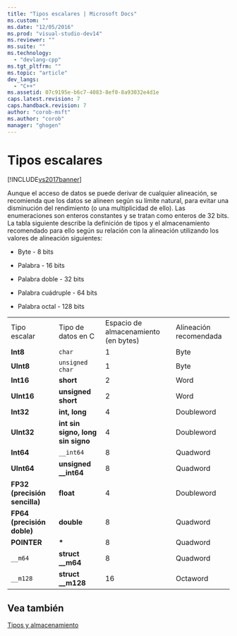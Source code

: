 ```yaml
---
title: "Tipos escalares | Microsoft Docs"
ms.custom: ""
ms.date: "12/05/2016"
ms.prod: "visual-studio-dev14"
ms.reviewer: ""
ms.suite: ""
ms.technology: 
  - "devlang-cpp"
ms.tgt_pltfrm: ""
ms.topic: "article"
dev_langs: 
  - "C++"
ms.assetid: 07c9195e-b6c7-4083-8ef0-8a93032e4d1e
caps.latest.revision: 7
caps.handback.revision: 7
author: "corob-msft"
ms.author: "corob"
manager: "ghogen"
---
```

# Tipos escalares
[!INCLUDE[vs2017banner](../assembler/inline/includes/vs2017banner.md)]

Aunque el acceso de datos se puede derivar de cualquier alineación, se recomienda que los datos se alineen según su límite natural, para evitar una disminución del rendimiento \(o una multiplicidad de ello\).  Las enumeraciones son enteros constantes y se tratan como enteros de 32 bits.  La tabla siguiente describe la definición de tipos y el almacenamiento recomendado para ello según su relación con la alineación utilizando los valores de alineación siguientes:  
  
-   Byte \- 8 bits  
  
-   Palabra \- 16 bits  
  
-   Palabra doble \- 32 bits  
  
-   Palabra cuádruple \- 64 bits  
  
-   Palabra octal \- 128 bits  
  
|||||  
|-|-|-|-|  
|Tipo escalar|Tipo de datos en C|Espacio de almacenamiento \(en bytes\)|Alineación recomendada|  
|**Int8**|`char`|1|Byte|  
|**UInt8**|`unsigned char`|1|Byte|  
|**Int16**|**short**|2|Word|  
|**UInt16**|**unsigned short**|2|Word|  
|**Int32**|**int, long**|4|Doubleword|  
|**UInt32**|**int sin signo, long sin signo**|4|Doubleword|  
|**Int64**|`__int64`|8|Quadword|  
|**UInt64**|**unsigned \_\_int64**|8|Quadword|  
|**FP32 \(precisión sencilla\)**|**float**|4|Doubleword|  
|**FP64 \(precisión doble\)**|**double**|8|Quadword|  
|**POINTER**|**\***|8|Quadword|  
|`__m64`|**struct \_\_m64**|8|Quadword|  
|`__m128`|**struct \_\_m128**|16|Octaword|  
  
## Vea también  
 [Tipos y almacenamiento](../build/types-and-storage.md)